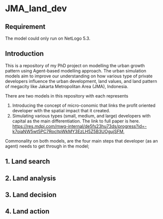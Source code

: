 # JMA_land_dev

## Requirement
The model could only run on NetLogo 5.3. 

## Introduction
This is a repository of my PhD project on modelling the urban growth pattern using Agent-based modelling approach. The urban simulation models aim to improve our understanding on how various type of private developers influence the urban development, land values, and land pattern of megacity like Jakarta Metropolitan Area (JMA), Indonesia.

There are two models in this repository with each represents
1. Introducing the concept of micro-conomic that links the profit oriented developer with the spatial impact that it created.
2. Simulating various types (small, medium, and large) developers with capital as the main differentiation. The link to full paper is here. https://res.mdpi.com/mwg-internal/de5fs23hu73ds/progress?id=-k7oiaNW5wt5PC7RocltpWkMY3EzLH5Z5B3UOgujSFM,

Commonality on both models, are the four main steps that developer (as an agent) needs to get through in the model;
## 1. Land search


## 2. Land analysis

## 3. Land decision

## 4. Land action
